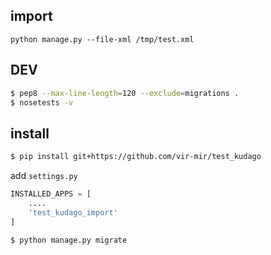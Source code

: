 ## import
`python manage.py --file-xml /tmp/test.xml`

## DEV
```bash
$ pep8 --max-line-length=120 --exclude=migrations .
$ nosetests -v
```

## install
```bash
$ pip install git+https://github.com/vir-mir/test_kudago
```

add `settings.py`
```python
INSTALLED_APPS = [
    ....
    'test_kudago_import'
]
```

```bash
$ python manage.py migrate
```